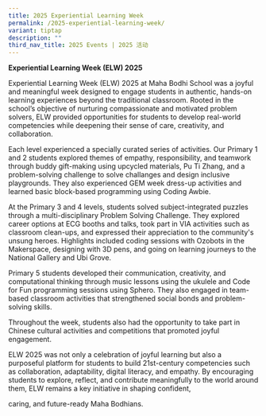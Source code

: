 ```yaml
---
title: 2025 Experiential Learning Week
permalink: /2025-experiential-learning-week/
variant: tiptap
description: ""
third_nav_title: 2025 Events | 2025 活动
---
```

<p><strong>Experiential Learning Week (ELW) 2025</strong>
</p>
<p>Experiential Learning Week (ELW) 2025 at Maha Bodhi School was a joyful
and meaningful week designed to engage students in authentic, hands-on
learning experiences beyond the traditional classroom. Rooted in the school’s
objective of nurturing compassionate and motivated problem solvers, ELW
provided opportunities for students to develop real-world competencies
while deepening their sense of care, creativity, and collaboration.</p>
<p>Each level experienced a specially curated series of activities. Our Primary
1 and 2 students explored themes of empathy, responsibility, and teamwork
through buddy gift-making using upcycled materials, Pu Ti Zhang, and a
problem-solving challenge to solve challanges and design inclusive playgrounds.
They also experienced GEM week dress-up activities and learned basic block-based
programming using Coding Awbie.</p>
<p>At the Primary 3 and 4 levels, students solved subject-integrated puzzles
through a multi-disciplinary Problem Solving Challenge. They explored career
options at ECG booths and talks, took part in VIA activities such as classroom
clean-ups, and expressed their appreciation to the community's unsung heroes.
Highlights included coding sessions with Ozobots in the Makerspace, designing
with 3D pens, and going on learning journeys to the National Gallery and
Ubi Grove.</p>
<p>Primary 5 students developed their communication, creativity, and computational
thinking through music lessons using the ukulele and Code for Fun programming
sessions using Sphero. They also engaged in team-based classroom activities
that strengthened social bonds and problem-solving skills.</p>
<p>Throughout the week, students also had the opportunity to take part in
Chinese cultural activities and competitions that promoted joyful engagement.</p>
<p>ELW 2025 was not only a celebration of joyful learning but also a purposeful
platform for students to build 21st-century competencies such as collaboration,
adaptability, digital literacy, and empathy. By encouraging students to
explore, reflect, and contribute meaningfully to the world around them,
ELW remains a key initiative in shaping confident,</p>
<p>caring, and future-ready Maha Bodhians.</p>